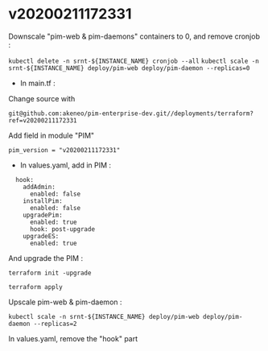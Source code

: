# v20200211172331

Downscale "pim-web & pim-daemons" containers to 0, and remove cronjob :

`kubectl delete -n srnt-${INSTANCE_NAME} cronjob --all`
`kubectl scale -n srnt-${INSTANCE_NAME} deploy/pim-web deploy/pim-daemon --replicas=0`

- In main.tf :

Change source with 

`git@github.com:akeneo/pim-enterprise-dev.git//deployments/terraform?ref=v20200211172331`

Add field in module "PIM"

`pim_version = "v20200211172331"`

- In values.yaml, add in PIM :
```
  hook:
    addAdmin:
      enabled: false
    installPim:
      enabled: false
    upgradePim:
      enabled: true
      hook: post-upgrade
    upgradeES:
      enabled: true
```

And upgrade the PIM :

`terraform init -upgrade`

`terraform apply`

Upscale pim-web & pim-daemon :

`kubectl scale -n srnt-${INSTANCE_NAME} deploy/pim-web deploy/pim-daemon --replicas=2`

In values.yaml, remove the "hook" part

